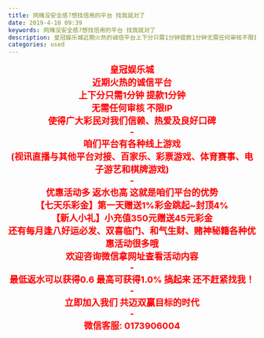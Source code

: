 ```yaml
---
title: 网赌没安全感?想找信用的平台 找我就对了
date: 2019-4-10 09:39
keywords: 网赌没安全感?想找信用的平台 找我就对了
description: 皇冠娱乐城近期火热的诚信平台上下分只需1分钟提款1分钟无需任何审核不限IP使得广大彩民对我们信赖、热爱及良好口碑-咱们平台有各种线上游戏(视讯直播与其他平台对接、百家乐、彩票游戏、体育赛事、电子游艺和棋牌游戏)-优惠活动多返水也高这就是咱们
categories: used
---
```

<td class="t_f" id="postmessage_3446647">

<div align="center"><font size="4"><font color="#ff0000"><strong>皇冠娱乐城</strong></font></font></div><div align="center"><font size="4"><font color="#ff0000"><strong>近期火热的诚信平台</strong></font></font></div><div align="center"><font size="4"><font color="#ff0000"><strong>上下分只需1分钟 提款1分钟</strong></font></font></div><div align="center"><font size="4"><font color="#ff0000"><strong>无需任何审核 不限IP</strong></font></font></div><div align="center"><font size="4"><font color="#ff0000"><strong>使得广大彩民对我们信赖、热爱及良好口碑</strong></font></font></div><div align="center"><font size="4"><font color="#ff0000"><strong>-</strong></font></font></div><div align="center"><font size="4"><font color="#ff0000"><strong>咱们平台有各种线上游戏</strong></font></font></div><div align="center"><font size="4"><font color="#ff0000"><strong>(视讯直播与其他平台对接、百家乐、彩票游戏、体育赛事、电子游艺和棋牌游戏)</strong></font></font></div><div align="center"><font size="4"><font color="#ff0000"><strong>-</strong></font></font></div><div align="center"><font size="4"><font color="#ff0000"><strong>优惠活动多 返水也高 这就是咱们平台的优势</strong></font></font></div><div align="center"><font size="4"><font color="#ff0000"><strong>【七天乐彩金】第一天赠送1%彩金跳起~封顶4%</strong></font></font></div><div align="center"><font size="4"><font color="#ff0000"><strong>【新人小礼】小充值350元赠送45元彩金</strong></font></font></div><div align="center"><font size="4"><font color="#ff0000"><strong>还有每月逢八好运必发、双喜临门、和气生财、赌神秘籍各种优惠活动很多哦</strong></font></font></div><div align="center"><font size="4"><font color="#ff0000"><strong>欢迎咨询微信拿网址查看活动内容</strong></font></font></div><div align="center"><font size="4"><font color="#ff0000"><strong>-</strong></font></font></div><div align="center"><font size="4"><font color="#ff0000"><strong>最低返水可以获得0.6 最高可获得1.0% 搞起来 还不赶紧找我！</strong></font></font></div><div align="center"><font size="4"><font color="#ff0000"><strong>-</strong></font></font></div><div align="center"><font size="4"><font color="#ff0000"><strong>立即加入我们 共迈双赢目标的时代</strong></font></font></div><div align="center"><font size="4"><font color="#ff0000"><strong>-</strong></font></font></div><div align="center"><font size="4"><font color="#ff0000"><strong>微信客服: 0173906004</strong></font></font></div><br/>
</td>
